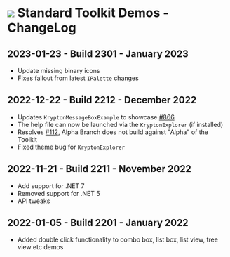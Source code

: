 # <img src="https://github.com/Krypton-Suite/Standard-Toolkit-Demos/blob/master/Krypton.png?raw=true"> Standard Toolkit Demos - ChangeLog

## 2023-01-23 - Build 2301 - January 2023
* Update missing binary icons
* Fixes fallout from latest `IPalette` changes

## 2022-12-22 - Build 2212 - December 2022
* Updates `KryptonMessageBoxExample` to showcase [#866](https://github.com/Krypton-Suite/Standard-Toolkit/issues/866)
* The help file can now be launched via the `KryptonExplorer` (if installed)
* Resolves [#112](https://github.com/Krypton-Suite/Standard-Toolkit-Demos/issues/112), Alpha Branch does not build against "Alpha" of the Toolkit
* Fixed theme bug for `KryptonExplorer`

## 2022-11-21 - Build 2211 - November 2022
* Add support for .NET 7
* Removed support for .NET 5
* API tweaks

## 2022-01-05 - Build 2201 - January 2022
* Added double click functionality to combo box, list box, list view, tree view etc demos